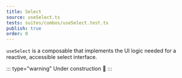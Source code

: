 ```yaml
---
title: Select
source: useSelect.ts
tests: suites/combos/useSelect.test.ts
publish: true
order: 0
---
```


`useSelect` is a composable that implements the UI logic needed for a reactive, accessible select interface.

::: type="warning"
Under construction 🚧
:::
